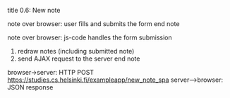 title 0.6: New note

note over browser:
user fills and submits the form
end note

note over browser:
js-code handles the form submission
1) redraw notes (including submitted note)
2) send AJAX request to the server
end note

browser->server: HTTP POST https://studies.cs.helsinki.fi/exampleapp/new_note_spa
server-->browser: JSON response